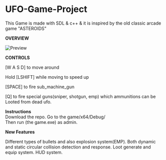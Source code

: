 # UFO-Game-Project
 This Game is made with SDL & c++ & it is inspired by the old classic arcade game "ASTEROIDS"

<b>OVERVIEW</b>

![Preview](https://user-images.githubusercontent.com/83497932/117460920-d6cdb180-af6e-11eb-9d47-618cecbd4796.png)

<b>CONTROLS</b>

[W A S D] to move around

Hold [LSHIFT] while moving to speed up

[SPACE] to fire sub_machine_gun

[Q] to fire special guns(sniper, shotgun, emp) which ammunitions can be Looted from dead ufo.

<b>Instructions</b><br>
Download the repo. Go to the game/x64/Debug/ <br>
Then run (the game.exe) as admin.

<b>New Features</b>

<p>
Different types of bullets and also explosion system(EMP).
Both dynamic and static circular collision detection and response.
Loot generate and equip system.
HUD system.
</p>
